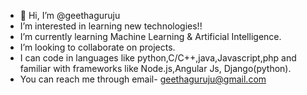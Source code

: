 - 👋 Hi, I’m @geethaguruju
- I’m interested in learning new technologies!!
- I’m currently learning Machine Learning & Artificial Intelligence.
- I’m looking to collaborate on projects. 
- I can code in languages like python,C/C++,java,Javascript,php and familiar with frameworks like Node.js,Angular Js, Django(python).
- You can reach me through email- geethaguruju@gmail.com

<!---
geethaguruju/geethaguruju is a ✨ special ✨ repository because its `README.md` (this file) appears on your GitHub profile.
You can click the Preview link to take a look at your changes.
--->
